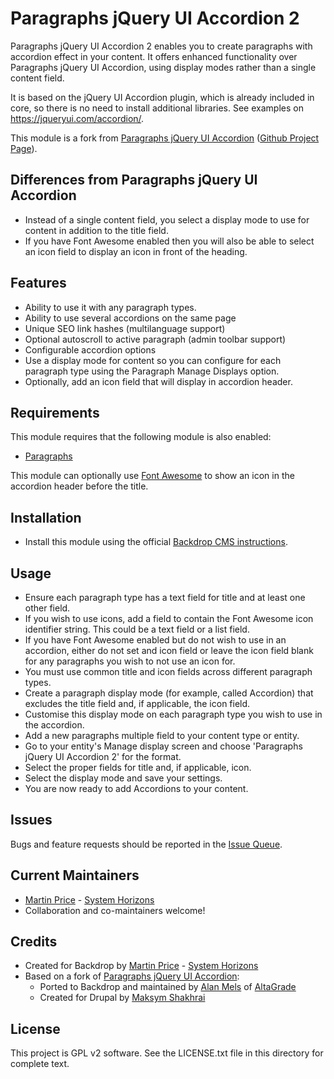 # Paragraphs jQuery UI Accordion 2
Paragraphs jQuery UI Accordion 2 enables you to create paragraphs with
accordion effect in your content. It offers enhanced functionality over 
Paragraphs jQuery UI Accordion, using display modes rather than a single 
content field.

It is based on the jQuery UI Accordion plugin, which is already included in
core, so there is no need to install additional libraries. See examples on
https://jqueryui.com/accordion/.

This module is a fork from [Paragraphs jQuery UI Accordion](https://backdropcms.org/project/paragraphs_jquery_ui_accordion) ([Github Project Page](https://github.com/backdrop-contrib/paragraphs_jquery_ui_accordion)).

## Differences from Paragraphs jQuery UI Accordion
- Instead of a single content field, you select a display mode to use for
content in addition to the title field.
- If you have Font Awesome enabled then you will also be able to select an icon
field to display an icon in front of the heading.

## Features
- Ability to use it with any paragraph types.
- Ability to use several accordions on the same page
- Unique SEO link hashes (multilanguage support)
- Optional autoscroll to active paragraph (admin toolbar support)
- Configurable accordion options
- Use a display mode for content so you can configure for each paragraph type
using the Paragraph Manage Displays option.
- Optionally, add an icon field that will display in accordion header.

## Requirements
This module requires that the following module is also enabled:

- [Paragraphs](https://github.com/backdrop-contrib/paragraphs)

This module can optionally use [Font Awesome](https://github.com/backdrop-contrib/font_awesome) to show an icon in the
accordion header before the title.

## Installation
-  Install this module using the official [Backdrop CMS instructions](https://backdropcms.org/user-guide/modules).

## Usage
- Ensure each paragraph type has a text field for title and at least one other
field.
- If you wish to use icons, add a field to contain the Font Awesome icon
identifier string. This could be a text field or a list field.
- If you have Font Awesome enabled but do not wish to use in an accordion,
either do not set and icon field or leave the icon field blank for any
paragraphs you wish to not use an icon for.
- You must use common title and icon fields across different paragraph types.
- Create a paragraph display mode (for example, called Accordion) that excludes
the title field and, if applicable, the icon field.
- Customise this display mode on each paragraph type you wish to use in the accordion.
- Add a new paragraphs multiple field to your content type or entity.
- Go to your entity's Manage display screen and choose 'Paragraphs jQuery UI
Accordion 2' for the format.
- Select the proper fields for title and, if applicable, icon.
- Select the display mode and save your settings.
- You are now ready to add Accordions to your content.

## Issues
Bugs and feature requests should be reported in the [Issue Queue](https://github.com/backdrop-contrib/paragraphs_jquery_ui_accordion2/issues).

## Current Maintainers
- [Martin Price](https://github.com/yorkshire-pudding) - [System Horizons](https://www.systemhorizons.co.uk)
- Collaboration and co-maintainers welcome!

## Credits
- Created for Backdrop by [Martin Price](https://github.com/yorkshire-pudding) - [System Horizons](https://www.systemhorizons.co.uk)
- Based on a fork of [Paragraphs jQuery UI Accordion](https://github.com/backdrop-contrib/paragraphs_jquery_ui_accordion):
  - Ported to Backdrop
and maintained by [Alan Mels](https://github.com/alanmels) of [AltaGrade](https://www.altagrade.com)
  - Created for Drupal by [Maksym Shakhrai](https://github.com/maxdev)

## License
This project is GPL v2 software. See the LICENSE.txt file in this directory for
complete text.
